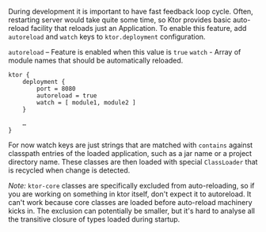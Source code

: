 During development it is important to have fast feedback loop cycle. 
Often, restarting server would take quite some time, so Ktor provides basic auto-reload facility that
reloads just an Application. To enable this feature, add `autoreload` and `watch` keys to `ktor.deployment` 
configuration. 

`autoreload` – Feature is enabled when this value is `true`
`watch` - Array of module names that should be automatically reloaded.

```
ktor {
    deployment {
        port = 8080
        autoreload = true
        watch = [ module1, module2 ]
    }
    
    …
}
```

For now watch keys are just strings that are matched with `contains` against classpath entries of the loaded 
application, such as a jar name or a project directory name. 
These classes are then loaded with special `ClassLoader` that is recycled when change is detected.

_Note:_ `ktor-core` classes are specifically excluded from auto-reloading, so if you are working on something in ktor itself, 
don't expect it to autoreload. It can't work because core classes are loaded before auto-reload machinery kicks in. 
The exclusion can potentially be smaller, but it's hard to analyse all the transitive closure of types loaded during
startup.
